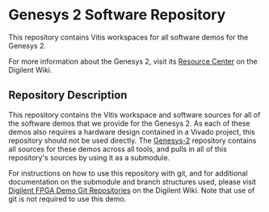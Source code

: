 # Genesys 2 Software Repository


This repository contains Vitis workspaces for all software demos for the Genesys 2.


For more information about the Genesys 2, visit its [Resource Center](https://reference.digilentinc.com/programmable-logic/genesys-2/start) on the Digilent Wiki.

## Repository Description

This repository contains the Vitis workspace and software sources for all of the software demos that we provide for the Genesys 2. As each of these demos also requires a hardware design contained in a Vivado project, this repository should not be used directly. The [Genesys-2](https://github.com/Digilent/Genesys-2) repository contains all sources for these demos across all tools, and pulls in all of this repository's sources by using it as a submodule.

For instructions on how to use this repository with git, and for additional documentation on the submodule and branch structures used, please visit [Digilent FPGA Demo Git Repositories](https://reference.digilentinc.com/reference/programmable-logic/documents/git) on the Digilent Wiki. Note that use of git is not required to use this demo.

